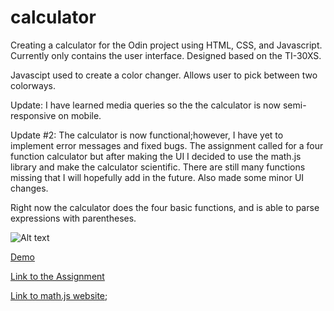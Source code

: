 # calculator

Creating a calculator for the Odin project using HTML, CSS, and Javascript. 
Currently only contains the user interface. Designed based on the TI-30XS.

Javascipt used to create a color changer. Allows user to pick between two colorways. 

Update: I have learned media queries so the the calculator is now semi-responsive on mobile. 

Update #2: The calculator is now functional;however, I have yet to implement error messages and fixed bugs. The assignment called for a four function calculator but after making the UI I decided to use the math.js library and make the calculator scientific. There are still many functions missing that I will hopefully add in the future. Also made some minor UI changes. 

Right now the calculator does the four basic functions, and is able to parse expressions with parentheses. 

![Alt text](https://i.imgur.com/C5Nvy5D.png)

[Demo](https://ken862734801.github.io/calculator/)

[Link to the Assignment](https://www.theodinproject.com/lessons/foundations-calculator)

[Link to math.js website](https://mathjs.org/index.html);
